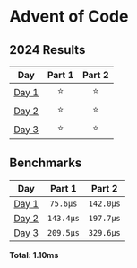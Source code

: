# Advent of Code

<!--- advent_readme_stars table --->
## 2024 Results

| Day | Part 1 | Part 2 |
| :---: | :---: | :---: |
| [Day 1](https://adventofcode.com/2024/day/1) | ⭐ | ⭐ |
| [Day 2](https://adventofcode.com/2024/day/2) | ⭐ | ⭐ |
| [Day 3](https://adventofcode.com/2024/day/3) | ⭐ | ⭐ |
<!--- advent_readme_stars table --->

<!--- benchmarking table --->
## Benchmarks

| Day | Part 1 | Part 2 |
| :---: | :---: | :---:  |
| [Day 1](./src/bin/01.rs) | `75.6µs` | `142.0µs` |
| [Day 2](./src/bin/02.rs) | `143.4µs` | `197.7µs` |
| [Day 3](./src/bin/03.rs) | `209.5µs` | `329.6µs` |

**Total: 1.10ms**
<!--- benchmarking table --->
